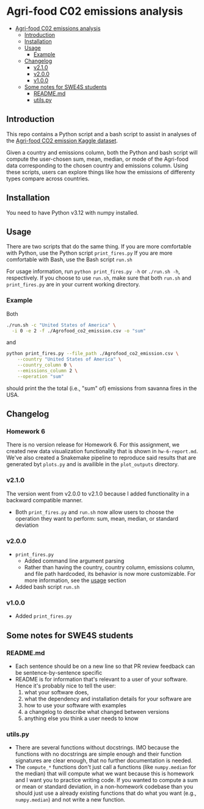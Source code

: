 # Agri-food C02 emissions analysis

- [Agri-food C02 emissions analysis](#agri-food-c02-emissions-analysis)
  - [Introduction](#introduction)
  - [Installation](#installation)
  - [Usage](#usage)
    - [Example](#example)
  - [Changelog](#changelog)
    - [v2.1.0](#v210)
    - [v2.0.0](#v200)
    - [v1.0.0](#v100)
  - [Some notes for SWE4S students](#some-notes-for-swe4s-students)
    - [README.md](#readmemd)
    - [utils.py](#utilspy)

## Introduction 

This repo contains a Python script and a bash script to assist in analyses of the [Agri-food CO2 emission Kaggle dataset](https://www.kaggle.com/datasets/alessandrolobello/agri-food-co2-emission-dataset-forecasting-ml).

Given a country and emissions column, both the Python and bash script will compute the user-chosen sum, mean, median, or mode of the Agri-food data corresponding to the chosen country and emissions column.
Using these scripts, users can explore things like how the emissions of differenty types compare across countries.

## Installation

You need to have Python v3.12 with numpy installed.

## Usage

There are two scripts that do the same thing.
If you are more comfortable with Python, use the Python script `print_fires.py`
If you are more comfortable with Bash, use the Bash script `run.sh`

For usage information, run `python print_fires.py -h` or `./run.sh -h`, respectively. 
If you choose to use `run.sh`, make sure that both `run.sh` and `print_fires.py` are in your current working directory.  

### Example 

Both

```bash
./run.sh -c "United States of America" \
  -i 0 -e 2 -f ./Agrofood_co2_emission.csv -o "sum"
```

and 

```bash
python print_fires.py --file_path ./Agrofood_co2_emission.csv \
	--country "United States of America" \
    --country_column 0 \
    --emissions_column 2 \
    --operation "sum"
```

should print the the total (i.e., "sum" of) emissions from savanna fires in the USA. 

## Changelog

### Homework 6

There is no version release for Homework 6. 
For this assignment, we created new data visualization functionality that is shown in `hw-6-report.md`. We've also created a Snakemake pipeline to reproduce said results that are generated byt `plots.py` and is availible in the `plot_outputs` directory.

### v2.1.0

The version went from v2.0.0 to v2.1.0 because I added functionality in a backward compatible manner.

- Both `print_fires.py` and `run.sh` now allow users to choose the operation they want to perform: sum, mean, median, or standard deviation

### v2.0.0

- `print_fires.py` 
    - Added command line argument parsing
    - Rather than having the country, country column, emissions column, and file path hardcoded, its behavior is now more customizable. For more information, see the [usage](#usage) section
- Added bash script `run.sh`

### v1.0.0

- Added `print_fires.py`


## Some notes for SWE4S students

### README.md 

- Each sentence should be on a new line so that PR review feedback can be sentence-by-sentence specific
- README is for information that's relevant to a user of your software.
Hence it's probably nice to tell the user:    
  1. what your software does, 
  2. what the dependency and installation details for your software are
  3. how to use your software with examples
  4. a changelog to describe what changed between versions 
  5. anything else you think a user needs to know


### utils.py

- There are several functions without docstrings. 
IMO because the functions with no docstrings are simple enough and their function signatures are clear enough, that no further documentation is needed.
- The `compute_*` functions don't just call a functions (like `numpy.median` for the median) that will compute what we want because this is homework and I want you to practice writing code. 
If you wanted to compute a sum or mean or standard deviation, in a non-homework codebase than you should just use a already existing functions that do what you want (e.g., `numpy.median`) and not write a new function.
